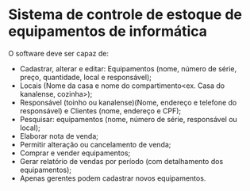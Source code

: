 # Sistema de controle de estoque de equipamentos de informática
O software deve ser capaz de:
- Cadastrar, alterar e editar: Equipamentos (nome, número de série, preço, quantidade, local e
responsável);
- Locais (Nome da casa e nome do compartimento<ex. Casa do kanalense, cozinha>);
- Responsável (toinho ou kanalense)(Nome, endereço e telefone do responsável) e Clientes (nome,
endereço e CPF);
- Pesquisar: equipamentos (nome, número de série, responsável ou local);
- Elaborar nota de venda;
- Permitir alteração ou cancelamento de venda;
- Comprar e vender equipamentos;
- Gerar relatório de vendas por período (com detalhamento dos equipamentos);
- Apenas gerentes podem cadastrar novos equipamentos.
